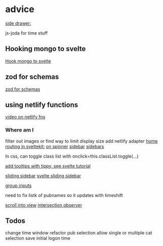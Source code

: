 # advice

[side drawer:](https://www.w3schools.com/howto/tryit.asp?filename=tryhow_js_sidenav)

js-joda for time stuff

## Hooking mongo to svelte

[Hook mongo to svelte](https://www.youtube.com/watch?v=gwktlvFHLMA)

## zod for schemas

[zod for schemas](https://zod.dev/?id=ip-addresses)

## using netlify functions

[video on netlify fns](https://www.youtube.com/watch?v=qHUMu7ZGQwo)

### Where am I

filter out images or find way to limit display size
add netlify adapter
[home routing in sveltekit:](https://stackoverflow.com/questions/68187584/how-to-route-programmatically-in-sveltekit)
[on spinner](https://www.ratamero.com/blog/showing-a-loading-spinner-when-navigation-is-delayed-in-sveltekit)
[sidebar](https://svelte-sidebar.vercel.app/)
[sidebars](https://devdevout.com/css/css-sidebar-menus)

In css, can toggle class list with onclick=this.classList.toggle(...)

[add tooltips with tippy, see svelte tutorial](https://learn.svelte.dev/tutorial/adding-parameters-to-actions)

[sliding sidebar](https://codepen.io/dphrag/pen/JeayLw)
[svelte sliding sidebar](https://svelte.dev/repl/03f0be0c4dc54eb4af5a168f644f5c31?version=3.19.1)

[group inputs](https://svelte.dev/examples/group-inputs)

need to fix listk of pubnames so it updates with timeshift

[scroll into view](https://stackoverflow.com/questions/13412918/scroll-to-a-particular-element-in-a-ul-list-with-dynamic-ids)
[intersection observer](https://developer.mozilla.org/en-US/docs/Web/API/Intersection_Observer_API)

## Todos

change time window
refactor pub selection
allow single or multiple cat selection
save initial logon time
